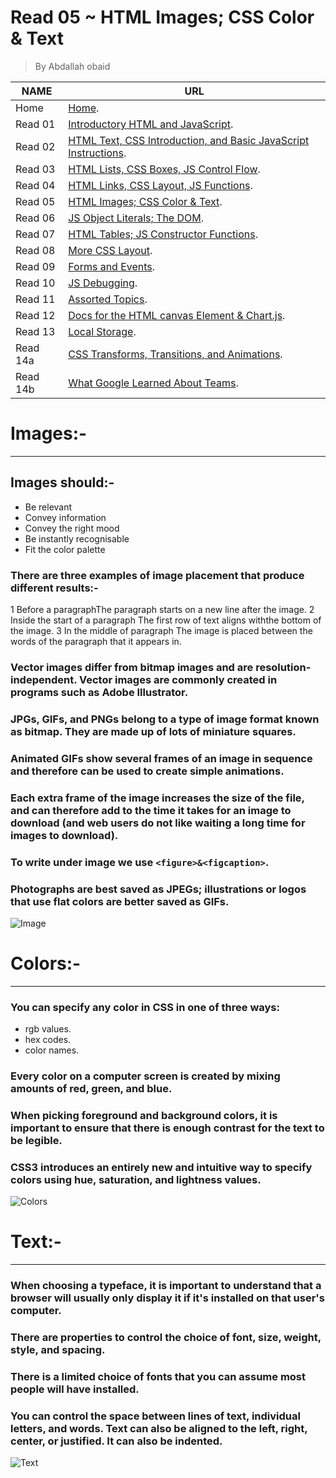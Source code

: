 # Read 05 ~ HTML Images; CSS Color & Text
> By Abdallah obaid

**NAME** | **URL**
------------------ | -------------
Home    | [Home](https://abdallah-obaid.github.io/reading-notes/).
 Read 01     | [Introductory HTML and JavaScript](https://abdallah-obaid.github.io/reading-notes/class-01).
 Read 02     | [HTML Text, CSS Introduction, and Basic JavaScript Instructions](https://abdallah-obaid.github.io/reading-notes/class-02).
 Read 03     | [HTML Lists, CSS Boxes, JS Control Flow](https://abdallah-obaid.github.io/reading-notes/class-03).
 Read 04     | [HTML Links, CSS Layout, JS Functions](https://abdallah-obaid.github.io/reading-notes/class-04).
 Read 05     | [HTML Images; CSS Color & Text](https://abdallah-obaid.github.io/reading-notes/class-05).
 Read 06     | [JS Object Literals; The DOM](https://abdallah-obaid.github.io/reading-notes/class-06).
 Read 07     | [HTML Tables; JS Constructor Functions](https://abdallah-obaid.github.io/reading-notes/class-07).
 Read 08     | [More CSS Layout](https://abdallah-obaid.github.io/reading-notes/class-08).
 Read 09     | [Forms and Events](https://abdallah-obaid.github.io/reading-notes/class-09).
 Read 10     | [JS Debugging](https://abdallah-obaid.github.io/reading-notes/class-10).
 Read 11     | [Assorted Topics](https://abdallah-obaid.github.io/reading-notes/class-11).
 Read 12     | [Docs for the HTML canvas Element & Chart.js](https://abdallah-obaid.github.io/reading-notes/class-12).
 Read 13     | [Local Storage](https://abdallah-obaid.github.io/reading-notes/class-13).
 Read 14a    | [CSS Transforms, Transitions, and Animations](https://abdallah-obaid.github.io/reading-notes/).
 Read 14b    | [What Google Learned About Teams](https://abdallah-obaid.github.io/reading-notes/).


# Images:-
----------------------------------
## Images should:-
 * Be relevant 
 * Convey information   
 * Convey the right mood 
 * Be instantly recognisable  
 * Fit the color palette

### There are three examples of image placement that produce different results:-
 1 Before a paragraphThe paragraph starts on a new line after the image. 
 2 Inside the start of a paragraph The first row of text aligns withthe bottom of the image.
 3 In the middle of paragraph The image is placed between the words of the paragraph that it appears in.

### Vector images differ from bitmap images and are resolution-independent. Vector images are commonly created  in programs such as Adobe Illustrator.
### JPGs, GIFs, and PNGs belong to a type of image format known as bitmap. They are made up of lots of miniature squares.
### Animated GIFs show several frames of an image in sequence and therefore can be used to create simple animations.
### Each extra frame of the image increases the size of the file, and can therefore add to the time it takes for an image to download (and web users do not like waiting a long time for images to download). 
### To write under image we use `<figure>&<figcaption>`.
### Photographs are best saved as JPEGs; illustrations or logos that use flat colors are better saved as GIFs.

![Image](https://media.sproutsocial.com/uploads/2017/02/10x-featured-social-media-image-size.png)


 # Colors:-
 ----------------------------------
###  You can specify any color in CSS in one of three ways: 
 * rgb values.
 * hex codes.
 * color names.
 
### Every color on a computer screen is created by mixing amounts of red, green, and blue.
### When picking foreground and background colors, it is important to ensure that there is enough contrast for the  text to be legible.
### CSS3 introduces an entirely new and intuitive way to specify colors using hue, saturation, and lightness values.
![Colors](https://media2.giphy.com/media/FE0WTM8BG754I/giphy.gif)


 # Text:-
 ----------------------------------
### When choosing a typeface, it is important to understand that a browser will usually only display it if it's installed on that user's computer.
### There are properties to control the choice of font, size, weight, style, and spacing.
### There is a limited choice of fonts that you can assume most people will have installed.
### You can control the space between lines of text, individual letters, and words. Text can also be aligned to the left, right, center, or justified. It can also be indented.


![Text](https://miro.medium.com/max/2400/1*nHbNeqLg7-ZC9J8NVrkXDg.gif)

